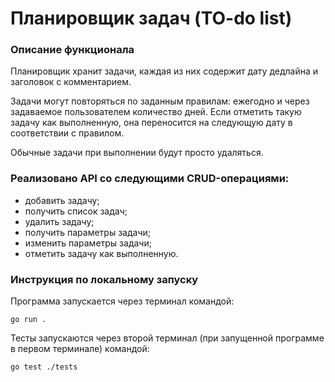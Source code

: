 # Планировщик задач (TO-do list)

### Описание функционала 
Планировщик хранит задачи, каждая из них содержит дату дедлайна и заголовок с комментарием. 

Задачи могут повторяться по заданным правилам: ежегодно и через задаваемое пользователем количество дней. 
Если отметить такую задачу как выполненную, она переносится на следующую дату в соответствии с правилом.

Обычные задачи при выполнении будут просто удаляться.

### Реализовано API со следующими CRUD-операциями:
- добавить задачу;
- получить список задач;
- удалить задачу;
- получить параметры задачи;
- изменить параметры задачи;
- отметить задачу как выполненную.


### Инструкция по локальному запуску
Программа запускается через терминал командой:

```go run .```

Тесты запускаются через второй терминал (при запущенной программе в первом терминале) командой: 

```go test ./tests```
